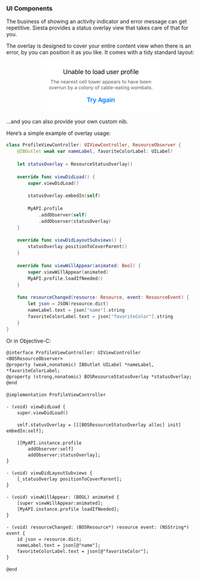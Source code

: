 ### UI Components

The business of showing an activity indicator and error message can get repetitive. Siesta provides a status overlay view that takes care of that for you.

The overlay is designed to cover your entire content view when there is an error, by you can position it as you like. It comes with a tidy standard layout:

<p align="center"><img alt="Standard error overlay view" src="images/standard-error-overlay@2x.png" width=320 height=136></p>

…and you can also provide your own custom nib.

Here’s a simple example of overlay usage:

```swift
class ProfileViewController: UIViewController, ResourceObserver {
    @IBOutlet weak var nameLabel, favoriteColorLabel: UILabel!
    
    let statusOverlay = ResourceStatusOverlay()

    override func viewDidLoad() {
        super.viewDidLoad()

        statusOverlay.embedIn(self)

        MyAPI.profile
            .addObserver(self)
            .addObserver(statusOverlay)
    }

    override func viewDidLayoutSubviews() {
        statusOverlay.positionToCoverParent()
    }
    
    override func viewWillAppear(animated: Bool) {
        super.viewWillAppear(animated)
        MyAPI.profile.loadIfNeeded()
    }

    func resourceChanged(resource: Resource, event: ResourceEvent) {
        let json = JSON(resource.dict)
        nameLabel.text = json["name"].string
        favoriteColorLabel.text = json["favoriteColor"].string
    }
}
```

Or in Objective-C:

```objc
@interface ProfileViewController: UIViewController <BOSResourceObserver>
@property (weak,nonatomic) IBOutlet UILabel *nameLabel, *favoriteColorLabel;
@property (strong,nonatomic) BOSResourceStatusOverlay *statusOverlay;
@end

@implementation ProfileViewController

- (void) viewDidLoad {
    super.viewDidLoad()

    self.statusOverlay = [[[BOSResourceStatusOverlay alloc] init] embedIn:self];

    [[MyAPI.instance.profile
        addObserver:self]
        addObserver:statusOverlay];
}

- (void) viewDidLayoutSubviews {
    [_statusOverlay positionToCoverParent];
}

- (void) viewWillAppear: (BOOL) animated {
    [super viewWillAppear:animated];    
    [MyAPI.instance.profile loadIfNeeded];
}

- (void) resourceChanged: (BOSResource*) resource event: (NSString*) event {
    id json = resource.dict;
    nameLabel.text = json[@"name"];
    favoriteColorLabel.text = json[@"favoriteColor"];
}

@end
```
